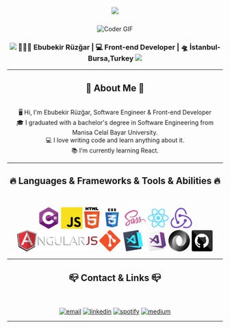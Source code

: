 <h1 align="center">
  <a href="https://git.io/typing-svg">
    <img src="https://readme-typing-svg.herokuapp.com?font=Glory&size=25&width=500&lines=Hello%2C+I'm+Ebubekir.+Welcome+to+my+GitHub+profile+...">
  </a>
</h1>
<div align="center">
<img src="https://media.giphy.com/media/SWoSkN6DxTszqIKEqv/giphy.gif" alt="Coder GIF" width="500">
<h3><img src="https://media.giphy.com/media/WUlplcMpOCEmTGBtBW/giphy.gif" width="30"> 👨🏼‍💻 Ebubekir Rüzğar | 💻 Front-end Developer | 🛸 İstanbul-Bursa,Turkey <img src="https://media.giphy.com/media/WUlplcMpOCEmTGBtBW/giphy.gif" width="30"></h3>
</div>
<hr>
<div align="center">
<h2 align="center">📖 About Me 📖</h2>
    <br>
    🖥 Hi, I'm Ebubekir Rüzğar, Software Engineer & Front-end Developer
    <br>
    🎓 I graduated with a bachelor's degree in Software Engineering from Manisa Celal Bayar University. 
    <br>
    💻 I love writing code and learn anything about it.
    <br>
    📚 I’m currently learning React.
<hr>
</div>
<h2 align="center">🔥 Languages & Frameworks & Tools & Abilities 🔥</h2>
<br>
<p align="center">
  <code><img title="C#" height="50" src="https://github.com/ebubekirrzgr/ebubekirrzgr/blob/master/images/cSharp.svg"></code>
  <code><img title="Javascript" height="50" src="https://github.com/ebubekirrzgr/ebubekirrzgr/blob/master/images/javascript.svg"></code>
  <code><img title="HTML5" height="50" src="https://github.com/ebubekirrzgr/ebubekirrzgr/blob/master/images/html5.svg"></code>
  <code><img title="CSS" height="50" src="https://github.com/ebubekirrzgr/ebubekirrzgr/blob/master/images/css.svg"></code>
  <code><img title="SASS" height="50" src="https://github.com/ebubekirrzgr/ebubekirrzgr/blob/master/images/sass.svg"></code>
  <code><img title="React" height="50" src="https://github.com/ebubekirrzgr/ebubekirrzgr/blob/master/images/react-original.svg"></code>
  <code><img title="Redux" height="50" src="https://github.com/ebubekirrzgr/ebubekirrzgr/blob/master/images/redux.svg"></code>
  <code><img title="AngularJS" height="50" src="https://github.com/ebubekirrzgr/ebubekirrzgr/blob/master/images/angularjs.png"></code>
  <code><img title="Git" height="50" src="https://github.com/ebubekirrzgr/ebubekirrzgr/blob/master/images/git-original.svg"></code>
  <code><img title="Visual Studio Code" height="50" src="https://github.com/ebubekirrzgr/ebubekirrzgr/blob/master/images/vscode.png"></code>
  <code><img title="Microsoft Visual Studio" height="50" src="https://github.com/ebubekirrzgr/ebubekirrzgr/blob/master/images/visualstudio.png"></code>  
  <code><img title="JSON" height="50" src="https://github.com/ebubekirrzgr/ebubekirrzgr/blob/master/images/json.svg"></code>
  <code><img title="GitHub" height="50" src="https://github.com/ebubekirrzgr/ebubekirrzgr/blob/master/images/github.svg"></code>
</p>
<hr>
<h2 align="center">📪 Contact & Links 📪</h2>
<br>
<p align="center">
 <a href="mailto:ebubekirrzgr@gmail.com"><img src="https://img.icons8.com/color/96/000000/gmail.png" alt="email"/></a>
 <a href="https://www.linkedin.com/in/ebubekir-ruzgar"><img src="https://img.icons8.com/color/96/000000/linkedin.png" alt="linkedin"/></a>
 <a href="https://open.spotify.com/user/ebubekirrzgr"><img src="https://img.icons8.com/color/96/000000/spotify--v1.png" alt="spotify"/></a>
 <a href="https://medium.com/@ebubekirrzgr"><img src="https://img.icons8.com/color/96/000000/medium-logo.png" alt="medium"/></a>
 
</p>
<hr>
